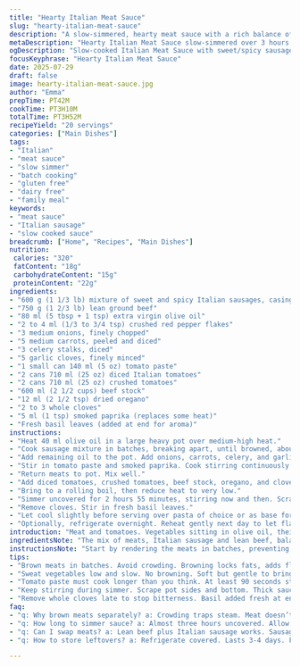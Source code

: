 ```yaml
---
title: "Hearty Italian Meat Sauce"
slug: "hearty-italian-meat-sauce"
description: "A slow-simmered, hearty meat sauce with a rich balance of savory spices and fresh vegetables. Features a blend of sweet and spicy Italian sausage with lean ground beef. Includes diced carrots, celery, onions, and garlic softened in olive oil, merging with a trio of tomato products and beef broth. Simmered for over three hours with oregano and cloves infuses deep layers of flavor. Slightly altered spice amounts and ingredient swaps add a unique touch. Yields a large batch suitable for family gatherings or batch cooking for the week. Gluten-free, dairy-free, nut-free, and egg-free."
metaDescription: "Hearty Italian Meat Sauce slow-simmered over 3 hours with spiced sausage, ground beef, fresh veggies, tomato trio, and beef broth. Large batch, gluten-free, dairy-free."
ogDescription: "Slow-cooked Italian Meat Sauce with sweet/spicy sausage, lean beef, veggies, and rich tomato blend. Simmered three hours. Big batch, no gluten or dairy."
focusKeyphrase: "Hearty Italian Meat Sauce"
date: 2025-07-29
draft: false
image: hearty-italian-meat-sauce.jpg
author: "Emma"
prepTime: PT42M
cookTime: PT3H10M
totalTime: PT3H52M
recipeYield: "20 servings"
categories: ["Main Dishes"]
tags:
- "Italian"
- "meat sauce"
- "slow simmer"
- "batch cooking"
- "gluten free"
- "dairy free"
- "family meal"
keywords:
- "meat sauce"
- "Italian sausage"
- "slow cooked sauce"
breadcrumb: ["Home", "Recipes", "Main Dishes"]
nutrition: 
 calories: "320"
 fatContent: "18g"
 carbohydrateContent: "15g"
 proteinContent: "22g"
ingredients:
- "600 g (1 1/3 lb) mixture of sweet and spicy Italian sausages, casings removed"
- "750 g (1 2/3 lb) lean ground beef"
- "80 ml (5 tbsp + 1 tsp) extra virgin olive oil"
- "2 to 4 ml (1/3 to 3/4 tsp) crushed red pepper flakes"
- "3 medium onions, finely chopped"
- "5 medium carrots, peeled and diced"
- "3 celery stalks, diced"
- "5 garlic cloves, finely minced"
- "1 small can 140 ml (5 oz) tomato paste"
- "2 cans 710 ml (25 oz) diced Italian tomatoes"
- "2 cans 710 ml (25 oz) crushed tomatoes"
- "600 ml (2 1/2 cups) beef stock"
- "12 ml (2 1/2 tsp) dried oregano"
- "2 to 3 whole cloves"
- "5 ml (1 tsp) smoked paprika (replaces some heat)"
- "Fresh basil leaves (added at end for aroma)"
instructions:
- "Heat 40 ml olive oil in a large heavy pot over medium-high heat."
- "Cook sausage mixture in batches, breaking apart, until browned, about 6 minutes per batch. Season lightly with salt, pepper, and crushed red pepper flakes. Remove and set aside."
- "Add remaining oil to the pot. Add onions, carrots, celery, and garlic. Season and sweat until softened but not browned, about 8 minutes."
- "Stir in tomato paste and smoked paprika. Cook stirring continuously for 90 seconds to deepen flavors."
- "Return meats to pot. Mix well."
- "Add diced tomatoes, crushed tomatoes, beef stock, oregano, and cloves."
- "Bring to a rolling boil, then reduce heat to very low."
- "Simmer uncovered for 2 hours 55 minutes, stirring now and then. Scrape sides and bottom to prevent sticking."
- "Remove cloves. Stir in fresh basil leaves."
- "Let cool slightly before serving over pasta of choice or as base for other dishes."
- "Optionally, refrigerate overnight. Reheat gently next day to let flavors marry further."
introduction: "Meat and tomatoes. Vegetables sitting in olive oil, their natural sugars coming out. Sauté the garlic hot, then add tomato paste, spices — smoke in paprika, sharpness in red pepper. Two meats browned to lock in fat. Cloves poking around, small surprises. Hours later, sauce thick with the taste of time passing slowly on the stove. It’s chunky but smooth, bright but deep. Not rushed. Large quantities to feed a crowd or a week’s worth of dinners. The kind of dinner you remember. Basil fresh, almost thrown in at the end like a secret. It’s hearty, rustic, with bite and comfort. No dairy, no gluten, no fuss. Just a pot simmering away."
ingredientsNote: "The mix of meats, Italian sausage and lean beef, balances sweeter and spicier flavors with a grounded beefiness. Olive oil is generous for sautéing vegetables, uplifting the base without heaviness. Onion, carrot, and celery create the soffritto foundation. Fresh garlic sharpens the aroma. Tomato paste is the umami heart, cooked slightly for richness. Swapping out some tomatoes for crushed instead of diced gives a thicker texture that's less watery. Beef broth adds depth compared to water. Oregano is classic, warm. Cloves are subtle but key for a slightly sweet and aromatic background note. Smoked paprika replaces a bit of heat with a smoky edge. Fresh basil is added last, keeping its brightness alive."
instructionsNote: "Start by rendering the meats in batches, preventing steaming and encouraging browning for flavor. Use medium-high heat but watch for burning. Vegetables go in next — softening slowly rather than frying hard. Tomato paste must cook briefly to lose rawness, stirred constantly. Return meats while stirring to combine layers. Add canned tomatoes, stock, and dried herbs. Bring sauce to vigorous boil first, then down to a long gentle simmer. Stir every 20-30 minutes, scraping bits from the bottom for flavor, and to avoid burning as it thickens considerably over nearly three hours. Remove cloves late in cooking to avoid overpowering. Basil leaves added just before serving or after reheating next day preserve freshness. This process takes patience but yields complexity. Sauce can rest overnight and taste intensifies."
tips:
- "Brown meats in batches. Avoid crowding. Browning locks fats, adds flavor. Don’t rush. High heat but avoid burning. Set cooked meat aside off heat."
- "Sweat vegetables low and slow. No browning. Soft but gentle to bring out natural sugars. Watch garlic carefully, stir continuously to avoid bitterness."
- "Tomato paste must cook longer than you think. At least 90 seconds stirring non stop. Develops umami, loses raw tang, deeper color."
- "Keep stirring during simmer. Scrape pot sides and bottom. Thick sauce sticks; prevents burnt bits. Every 20-30 minutes. Patience, not rush."
- "Remove whole cloves late to stop bitterness. Basil added fresh at end, not cooked, keeps aroma bright and herbal. Don’t skip this step."
faq:
- "q: Why brown meats separately? a: Crowding traps steam. Meat doesn’t brown. Flavor lost. Batch cooking renders fat better. Avoid soggy texture. Use medium-high heat to sear well."
- "q: How long to simmer sauce? a: Almost three hours uncovered. Allow thickening, flavor development. Stir, scrape regularly. Can do overnight in fridge. Reheat gentle next day to marry flavors."
- "q: Can I swap meats? a: Lean beef plus Italian sausage works. Sausage brings spice and fat. Other ground meat combo possible but changes taste and texture. Adjust seasoning accordingly."
- "q: How to store leftovers? a: Refrigerate covered. Lasts 3-4 days. Freeze in portions. Thaw in fridge overnight. Reheat slowly on low heat. Keeps flavors intact and texture good."

---
```

